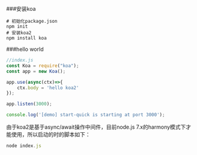 ###安装koa

```
# 初始化package.json
npm init
# 安装koa2 
npm install koa
```

###hello world

```js
//index.js
const Koa = require("koa");
const app = new Koa();

app.use(async(ctx)=>{
    ctx.body = 'hello koa2'
});

app.listen(3000);

console.log('[demo] start-quick is starting at port 3000');
```
由于koa2是基于async/await操作中间件，目前node.js 7.x的harmony模式下才能使用，所以启动的时的脚本如下：
```js
node index.js
```